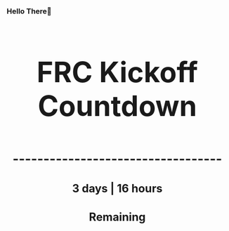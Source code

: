 ### Hello There👋

<!---START-TIMER--->
<h3 align='center' style='font-size: 64px;'>FRC Kickoff Countdown</h3>
<h3 align='center' style='font-size: 30px;'>----------------------------------</h3>
<h3 align='center' style='font-size: 25px;'>3 days | 16 hours</h3>
<h3 align='center' style='font-size: 25px;'>Remaining</h3>
<!---END-TIMER--->
